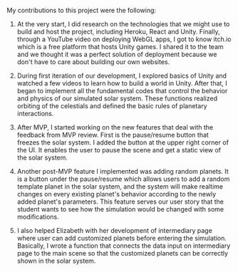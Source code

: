 My contributions to this project were the following: 

1. At the very start, I did research on the technologies that we might use to build and host the project, including Heroku, React and Unity. Finally, through a YouTube video on deploying WebGL apps, I got to know itch.io which is a free platform that hosts Unity games. I shared it to the team and we thought it was a perfect solution of deployment because we don't have to care about building our own websites.

2. During first iteration of our development, I explored basics of Unity and watched a few videos to learn how to build a world in Unity. After that, I began to implement all the fundamental codes that control the behavior and physics of our simulated solar system. These functions realized orbiting of the celestials and defined the basic rules of planetary interactions.

3. After MVP, I started working on the new features that deal with the feedback from MVP review. First is the pause/resume button that freezes the solar system. I added the button at the upper right corner of the UI. It enables the user to pause the scene and get a static view of the solar system.

4. Another post-MVP feature I implemented was adding random planets. It is a button under the pause/resume which allows users to add a random template planet in the solar system, and the system will make realtime changes on every existing planet's behavior according to the newly added planet's parameters. This feature serves our user story that the student wants to see how the simulation would be changed with some modifications.

5. I also helped Elizabeth with her development of intermediary page where user can add customized planets before entering the simulation. Basically, I wrote a function that connects the data input on intermediary page to the main scene so that the customized planets can be correctly shown in the solar system.
